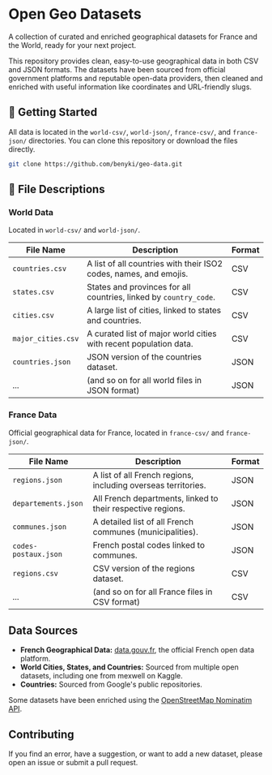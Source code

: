# Open Geo Datasets

A collection of curated and enriched geographical datasets for France and the World, ready for your next project.

This repository provides clean, easy-to-use geographical data in both CSV and JSON formats. The datasets have been sourced from official government platforms and reputable open-data providers, then cleaned and enriched with useful information like coordinates and URL-friendly slugs.

## 🚀 Getting Started

All data is located in the `world-csv/`, `world-json/`, `france-csv/`, and `france-json/` directories. You can clone this repository or download the files directly.

```bash
git clone https://github.com/benyki/geo-data.git
```

## 📂 File Descriptions

### World Data

Located in `world-csv/` and `world-json/`.

| File Name          | Description                                                                 | Format      |
| ------------------ | --------------------------------------------------------------------------- | ----------- |
| `countries.csv`    | A list of all countries with their ISO2 codes, names, and emojis.           | CSV         |
| `states.csv`       | States and provinces for all countries, linked by `country_code`.           | CSV         |
| `cities.csv`       | A large list of cities, linked to states and countries.                     | CSV         |
| `major_cities.csv` | A curated list of major world cities with recent population data.           | CSV         |
| `countries.json`   | JSON version of the countries dataset.                                      | JSON        |
| ...                | (and so on for all world files in JSON format)                              | JSON        |

### France Data

Official geographical data for France, located in `france-csv/` and `france-json/`.

| File Name              | Description                                                               | Format      |
| ---------------------- | ------------------------------------------------------------------------- | ----------- |
| `regions.json`         | A list of all French regions, including overseas territories.             | JSON        |
| `departements.json`    | All French departments, linked to their respective regions.               | JSON        |
| `communes.json`        | A detailed list of all French communes (municipalities).                  | JSON        |
| `codes-postaux.json`   | French postal codes linked to communes.                                   | JSON        |
| `regions.csv`          | CSV version of the regions dataset.                                       | CSV         |
| ...                    | (and so on for all France files in CSV format)                            | CSV         |

## Data Sources

*   **French Geographical Data:** [data.gouv.fr](https://www.data.gouv.fr/), the official French open data platform.
*   **World Cities, States, and Countries:** Sourced from multiple open datasets, including one from mexwell on Kaggle.
*   **Countries:** Sourced from Google's public repositories.

Some datasets have been enriched using the [OpenStreetMap Nominatim API](https://nominatim.openstreetmap.org/).

## Contributing

 If you find an error, have a suggestion, or want to add a new dataset, please open an issue or submit a pull request.
